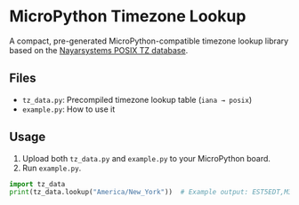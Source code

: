 # MicroPython Timezone Lookup

A compact, pre-generated MicroPython-compatible timezone lookup library based on the [Nayarsystems POSIX TZ database](https://github.com/nayarsystems/posix_tz_db).

## Files

- `tz_data.py`: Precompiled timezone lookup table (`iana → posix`)
- `example.py`: How to use it

## Usage

1. Upload both `tz_data.py` and `example.py` to your MicroPython board.
2. Run `example.py`.

```python
import tz_data
print(tz_data.lookup("America/New_York"))  # Example output: EST5EDT,M3.2.0,M11.1.0
```
